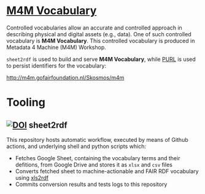 # [M4M Vocabulary](http://m4m.gofairfoundation.nl/Skosmos/m4m)

Controlled vocabularies allow an accurate and controlled approach in describing physical and digital assets (e.g., data). One of such controlled vocabulary is **M4M Vocabulary**. This controlled vocabulary is produced in Metadata 4 Machine (M4M) Workshop.

`sheet2rdf` is used to build and serve **M4M Vocabulary**, while [PURL](https://archive.org/services/purl/) is used to persist identifiers for the vocabulary:

http://m4m.gofairfoundation.nl/Skosmos/m4m

# Tooling

## [![DOI](https://zenodo.org/badge/327900313.svg)](https://zenodo.org/badge/latestdoi/327900313) sheet2rdf

This repository hosts automatic workflow, executed by means of Github actions, and underlying shell and python scripts which:

- Fetches Google Sheet, containing the vocabulary terms and their defitions, from Google Drive and stores it as `xlsx` and `csv` files
- Converts fetched sheet to machine-actionable and FAIR RDF vocabulary using [xls2rdf](https://github.com/sparna-git/xls2rdf)
- Commits conversion results and tests logs to this repository
